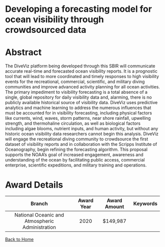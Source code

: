 
Developing a forecasting model for ocean visibility through crowdsourced data
=============================================================================

# Abstract


The DiveViz platform being developed through this SBIR will communicate accurate real-time and forecasted ocean visibility reports. It is a prognostic tool that will lead to more coordinated and timely responses to high visibility events for the recreational, commercial, scientific, and military diving communities and improve advanced activity planning for all ocean activities. The primary impediment to visibility forecasting is a total absence of a single, global repository for daily visibility data and, alarming, there is no publicly available historical source of visibility data. DiveViz uses predictive analytics and machine learning to address the numerous influences that must be accounted for in visibility forecasting, including physical factors like currents, wind, waves, storm patterns, near shore rainfall, upwelling strength, and thermohaline circulation, as well as biological factors including algae blooms, nutrient inputs, and human activity, but without any historic ocean visibility data researchers cannot begin this analysis. DiveViz will engage the recreational diving community to crowdsource the first dataset of visibility reports and in collaboration with the Scripps Institute of Oceanography, begin refining the forecasting algorithm. This proposal supports the NOAA’s goal of increased engagement, awareness and understanding of the ocean by facilitating public access, commercial enterprise, scientific expeditions, and military training and operations.  

# Award Details

|Branch|Award Year|Award Amount|Keywords|
| :---: | :---: | :---: | :---: |
|National Oceanic and Atmospheric Administration|2020|$149,987||
  
  


[Back to Home](https://github.com/chrischow/dod_sbir_awards#836)